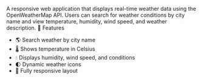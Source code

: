 A responsive web application that displays real-time weather data using the OpenWeatherMap API. Users can search for weather conditions by city name and view temperature, humidity, wind speed, and weather description.
🚀 Features

- 🌎 Search weather by city name
- 🌡️ Shows temperature in Celsius
- 💧 Displays humidity, wind speed, and conditions
- 🌓 Dynamic weather icons
- 📱 Fully responsive layout
